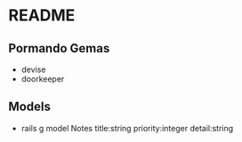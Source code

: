 # README

## Pormando Gemas

* devise
* doorkeeper

## Models

* rails g model Notes title:string priority:integer detail:string

